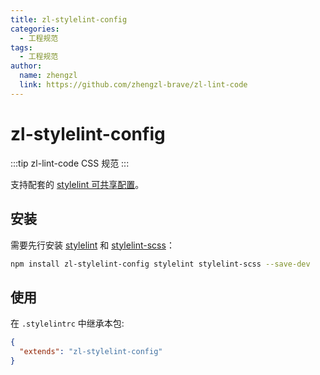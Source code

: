```yaml
---
title: zl-stylelint-config
categories:
  - 工程规范
tags:
  - 工程规范
author:
  name: zhengzl
  link: https://github.com/zhengzl-brave/zl-lint-code
---
```


# zl-stylelint-config

:::tip
zl-lint-code CSS 规范
:::

支持配套的 [stylelint 可共享配置](https://stylelint.io/user-guide/configure)。

## 安装

需要先行安装 [stylelint](https://www.npmjs.com/package/stylelint) 和 [stylelint-scss](https://www.npmjs.com/package/stylelint-scss)：

```bash
npm install zl-stylelint-config stylelint stylelint-scss --save-dev
```

## 使用

在 `.stylelintrc` 中继承本包:

```json
{
  "extends": "zl-stylelint-config"
}
```

